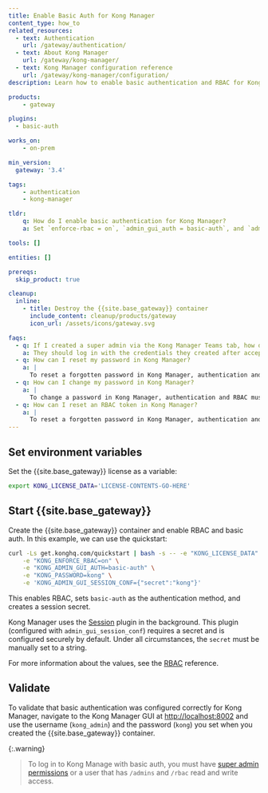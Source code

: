 ```yaml
---
title: Enable Basic Auth for Kong Manager
content_type: how_to
related_resources:
  - text: Authentication
    url: /gateway/authentication/
  - text: About Kong Manager
    url: /gateway/kong-manager/
  - text: Kong Manager configuration reference
    url: /gateway/kong-manager/configuration/
description: Learn how to enable basic authentication and RBAC for Kong Manager.

products:
    - gateway

plugins:
  - basic-auth

works_on:
    - on-prem

min_version:
  gateway: '3.4'

tags:
    - authentication
    - kong-manager

tldr:
    q: How do I enable basic authentication for Kong Manager?
    a: Set `enforce-rbac = on`, `admin_gui_auth = basic-auth`, and `admin_gui_session_conf = { "secret":"kong" }` in your Kong configuration file or as environment variables. Then, log in to Kong Manager with `kong_admin` as your username and `kong` as your password.

tools: []

entities: []

prereqs:
  skip_product: true

cleanup:
  inline:
    - title: Destroy the {{site.base_gateway}} container
      include_content: cleanup/products/gateway
      icon_url: /assets/icons/gateway.svg

faqs:
  - q: If I created a super admin via the Kong Manager Teams tab, how do they log in using basic auth?
    a: They should log in with the credentials they created after accepting the email invitation.
  - q: How can I reset my password in Kong Manager?
    a: |
      To reset a forgotten password in Kong Manager, authentication and RBAC must be enabled with basic authentication, and SMTP must be configured to send emails. If these conditions are met, you can reset you password by clicking **Forget Password** on the login page. You'll be prompted to enter the email address associated with the account. You'll then receive an email with a link to reset your password.
  - q: How can I change my password in Kong Manager?
    a: |
      To change a password in Kong Manager, authentication and RBAC must be enabled with basic authentication, and you must have super admin permissions or read and write access on admins and RBAC. If these conditions are met, you can change a password by clicking you account name and selecting **Profile**. Fill in the fields in the **Reset Password** section to change the password.
  - q: How can I reset an RBAC token in Kong Manager?
    a: |
      To reset a forgotten password in Kong Manager, authentication and RBAC must be enabled, and you must have super admin permissions or read and write access on admins and RBAC. If these conditions are met, you can change a password by clicking you account name and selecting **Profile**. Click **Reset Token** in the **Reset RBAC Token** section.
---
```


## Set environment variables

Set the {{site.base_gateway}} license as a variable:
```sh
export KONG_LICENSE_DATA='LICENSE-CONTENTS-GO-HERE'
```

## Start {{site.base_gateway}}

Create the {{site.base_gateway}} container and enable RBAC and basic auth. In this example, we can use the quickstart:
```bash
curl -Ls get.konghq.com/quickstart | bash -s -- -e "KONG_LICENSE_DATA" \
    -e "KONG_ENFORCE_RBAC=on" \
    -e "KONG_ADMIN_GUI_AUTH=basic-auth" \
    -e "KONG_PASSWORD=kong" \
    -e 'KONG_ADMIN_GUI_SESSION_CONF={"secret":"kong"}'
```

This enables RBAC, sets `basic-auth` as the authentication method, and creates a session secret.

Kong Manager uses the [Session](/plugins/session/) plugin in the background.
This plugin (configured with `admin_gui_session_conf`) requires a secret and is configured securely by default. Under all circumstances, the `secret` must be manually set to a string.

For more information about the values, see the [RBAC](/gateway/entities/rbac/) reference.

## Validate

To validate that basic authentication was configured correctly for Kong Manager, navigate to the Kong Manager GUI at [http://localhost:8002](http://localhost:8002) and use the username (`kong_admin`) and the password (`kong`) you set when you created the {{site.base_gateway}} container.

{:.warning}
> To log in to Kong Manage with basic auth, you must have [super admin permissions](/how-to/create-a-super-admin/) or a user that has `/admins` and `/rbac` read and write access.

